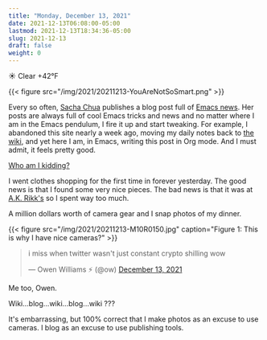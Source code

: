 ```yaml
---
title: "Monday, December 13, 2021"
date: 2021-12-13T06:08:00-05:00
lastmod: 2021-12-13T18:34:36-05:00
slug: 2021-12-13
draft: false
weight: 0
---
```


☀️ Clear +42°F

{{< figure src="/img/2021/20211213-YouAreNotSoSmart.png" >}}

Every so often, [Sacha Chua](https://sachachua.com/blog) publishes a blog post full of [Emacs news](https://sachachua.com/blog/2021/12/2021-12-13-emacs-news/). Her posts are always full of cool Emacs tricks and news and no matter where I am in the Emacs pendulum, I fire it up and start tweaking. For example, I abandoned this site nearly a week ago, moving my daily notes back to [the wiki](https://rudimentarylathe.wiki), and yet here I am, in Emacs, writing this post in Org mode. And I must admit, it feels pretty good.

[Who am I kidding?](https://baty.blog/2021/one-wiki-one-blog-one-social/)

I went clothes shopping for the first time in forever yesterday. The good news is that I found some very nice pieces. The bad news is that it was at [A.K. Rikk's](https://akrikks.com) so I spent way too much.

A million dollars worth of camera gear and I snap photos of my dinner.

{{< figure src="/img/2021/20211213-M10R0150.jpg" caption="Figure 1: This is why I have nice cameras?" >}}

<blockquote class="twitter-tweet"><p lang="en" dir="ltr">i miss when twitter wasn&#39;t just constant crypto shilling wow</p>&mdash; Owen Williams ⚡ (@ow) <a href="https://twitter.com/ow/status/1470506506533679117?ref_src=twsrc%5Etfw">December 13, 2021</a></blockquote> <script async src="https://platform.twitter.com/widgets.js" charset="utf-8"></script>

Me too, Owen.

Wiki...blog...wiki...blog...wiki ???

It's embarrassing, but 100% correct that I make photos as an excuse to use cameras. I blog as an excuse to use publishing tools.

[//]: # "Exported with love from a post written in Org mode"
[//]: # "- https://github.com/kaushalmodi/ox-hugo"
